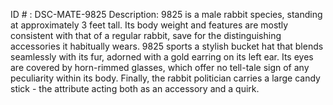 ID # : DSC-MATE-9825
Description: 9825 is a male rabbit species, standing at approximately 3 feet tall. Its body weight and features are mostly consistent with that of a regular rabbit, save for the distinguishing accessories it habitually wears. 9825 sports a stylish bucket hat that blends seamlessly with its fur, adorned with a gold earring on its left ear. Its eyes are covered by horn-rimmed glasses, which offer no tell-tale sign of any peculiarity within its body. Finally, the rabbit politician carries a large candy stick - the attribute acting both as an accessory and a quirk.